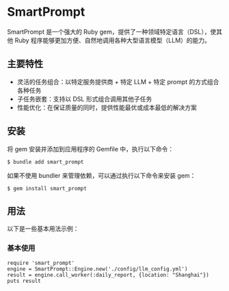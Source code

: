 # SmartPrompt

SmartPrompt 是一个强大的 Ruby gem，提供了一种领域特定语言（DSL），使其他 Ruby 程序能够更加方便、自然地调用各种大型语言模型（LLM）的能力。

## 主要特性

- 灵活的任务组合：以特定服务提供商 + 特定 LLM + 特定 prompt 的方式组合各种任务
- 子任务嵌套：支持以 DSL 形式组合调用其他子任务
- 性能优化：在保证质量的同时，提供性能最优或成本最低的解决方案

## 安装

将 gem 安装并添加到应用程序的 Gemfile 中，执行以下命令：

```
$ bundle add smart_prompt
```

如果不使用 bundler 来管理依赖，可以通过执行以下命令来安装 gem：

```
$ gem install smart_prompt
```

## 用法

以下是一些基本用法示例：

### 基本使用

```
require 'smart_prompt'
engine = SmartPrompt::Engine.new('./config/llm_config.yml')
result = engine.call_worker(:daily_report, {location: "Shanghai"}) 
puts result
```